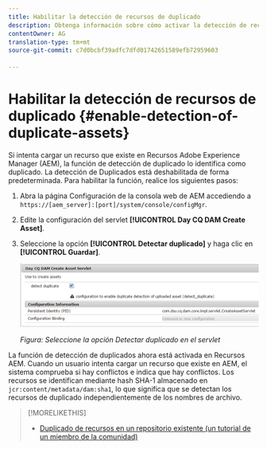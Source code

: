 ```yaml
---
title: Habilitar la detección de recursos de duplicado
description: Obtenga información sobre cómo activar la detección de recursos de duplicado en AEM.
contentOwner: AG
translation-type: tm+mt
source-git-commit: c7d0bcbf39adfc7dfd01742651589efb72959603

---
```



# Habilitar la detección de recursos de duplicado {#enable-detection-of-duplicate-assets}

Si intenta cargar un recurso que existe en Recursos Adobe Experience Manager (AEM), la función de detección de duplicado lo identifica como duplicado. La detección de Duplicados está deshabilitada de forma predeterminada. Para habilitar la función, realice los siguientes pasos:

1. Abra la página Configuración de la consola web de AEM accediendo a `https://[aem_server]:[port]/system/console/configMgr`.
1. Edite la configuración del servlet **[!UICONTROL Day CQ DAM Create Asset]**.
1. Seleccione la opción **[!UICONTROL Detectar duplicado]** y haga clic en **[!UICONTROL Guardar]**.

   ![Seleccione la opción Detectar duplicado en el servlet](assets/chlimage_1-377.png)

   *Figura: Seleccione la opción Detectar duplicado en el servlet*

La función de detección de duplicados ahora está activada en Recursos AEM. Cuando un usuario intenta cargar un recurso que existe en AEM, el sistema comprueba si hay conflictos e indica que hay conflictos. Los recursos se identifican mediante hash SHA-1 almacenado en `jcr:content/metadata/dam:sha1`, lo que significa que se detectan los recursos de duplicado independientemente de los nombres de archivo.

>[!MORELIKETHIS]
>
>* [Duplicado de recursos en un repositorio existente (un tutorial de un miembro de la comunidad)](https://experience-aem.blogspot.com/2019/06/aem-65-find-duplicate-assets-binaries-in-existing-repository.html)

